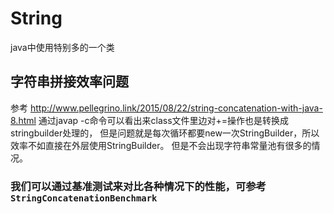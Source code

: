 # String
java中使用特别多的一个类
## 字符串拼接效率问题
参考 http://www.pellegrino.link/2015/08/22/string-concatenation-with-java-8.html
通过javap -c命令可以看出来class文件里边对+=操作也是转换成stringbuilder处理的，
但是问题就是每次循环都要new一次StringBuilder，所以效率不如直接在外层使用StringBuilder。
但是不会出现字符串常量池有很多的情况。
### 我们可以通过基准测试来对比各种情况下的性能，可参考`StringConcatenationBenchmark`